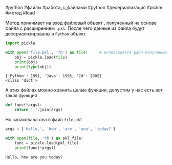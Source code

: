 #python #файлы #работа_с_файлами #python #десериализация #pickle #метод #load


Метод принимает на вход файловый объект , полученный на основе файла с расширением `.pkl`. После чего данные из файла будут десериализированы в `Python` объект. 
```python
import pickle

with open('file.pkl', 'rb') as file:     # используется файл полученный на предыдущем шаге
    obj = pickle.load(file)
    print(obj)
    print(type(obj))
```
```
{'Python': 1991, 'Java': 1995, 'C#': 2002}
<class 'dict'>
```

А этих файлах можно хранить целые функции, допустим у нас есть вот такая функция
```python
def func(*args):
    return ' '.join(args)
```
Но запакована она в файл `file.pkl`
```python
args = ['Hello,', 'how', 'are', 'you', 'today?']

with open(file, 'rb') as pkl_file:
    func = pickle.load(pkl_file)
    print(func(*args))
```
```
Hello, how are you today?
```